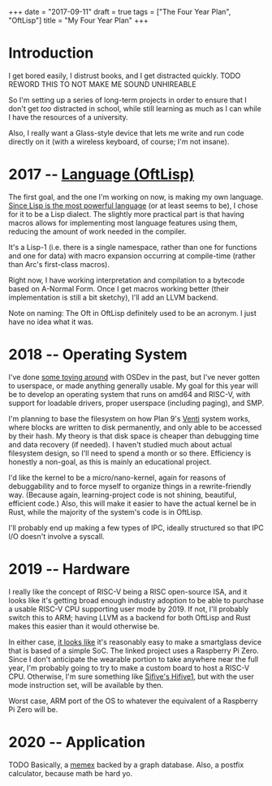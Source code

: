 +++
date = "2017-09-11"
draft = true
tags = ["The Four Year Plan", "OftLisp"]
title = "My Four Year Plan"
+++

# Introduction

I get bored easily, I distrust books, and I get distracted quickly.
TODO REWORD THIS TO NOT MAKE ME SOUND UNHIREABLE

So I'm setting up a series of long-term projects in order to ensure that I don't get *too* distracted in school, while still learning as much as I can while I have the resources of a university.

Also, I really want a Glass-style device that lets me write and run code directly on it (with a wireless keyboard, of course; I'm not insane).

# 2017 -- [Language (OftLisp)](https://github.com/oftlisp)

The first goal, and the one I'm working on now, is making my own language.
[Since Lisp is the most powerful language](http://www.paulgraham.com/avg.html) (or at least seems to be), I chose for it to be a Lisp dialect.
The slightly more practical part is that having macros allows for implementing most language features using them, reducing the amount of work needed in the compiler.

It's a Lisp-1 (i.e. there is a single namespace, rather than one for functions and one for data) with macro expansion occurring at compile-time (rather than Arc's first-class macros).

Right now, I have working interpretation and compilation to a bytecode based on A-Normal Form.
Once I get macros working better (their implementation is still a bit sketchy), I'll add an LLVM backend.

Note on naming: The Oft in OftLisp definitely used to be an acronym.
I just have no idea what it was.

# 2018 -- Operating System

I've done [some toying around](https://git.remexre.xyz/remexre/ActrOS) with OSDev in the past, but I've never gotten to userspace, or made anything generally usable.
My goal for this year will be to develop an operating system that runs on amd64 and RISC-V, with support for loadable drivers, proper userspace (including paging), and SMP.

I'm planning to base the filesystem on how Plan 9's [Venti](https://en.wikipedia.org/wiki/Venti) system works, where blocks are written to disk permanently, and only able to be accessed by their hash.
My theory is that disk space is cheaper than debugging time and data recovery (if needed).
I haven't studied much about actual filesystem design, so I'll need to spend a month or so there.
Efficiency is honestly a non-goal, as this is mainly an educational project.

I'd like the kernel to be a micro/nano-kernel, again for reasons of debuggability and to force myself to organize things in a rewrite-friendly way.
(Because again, learning-project code is not shining, beautiful, efficient code.)
Also, this will make it easier to have the actual kernel be in Rust, while the majority of the system's code is in OftLisp.

I'll probably end up making a few types of IPC, ideally structured so that IPC I/O doesn't involve a syscall.

# 2019 -- Hardware

I really like the concept of RISC-V being a RISC open-source ISA, and it looks like it's getting broad enough industry adoption to be able to purchase a usable RISC-V CPU supporting user mode by 2019.
If not, I'll probably switch this to ARM; having LLVM as a backend for both OftLisp and Rust makes this easier than it would otherwise be.

In either case, [it looks like](https://hackaday.io/project/18033-raspberry-pi-zero-prism) it's reasonably easy to make a smartglass device that is based of a simple SoC.
The linked project uses a Raspberry Pi Zero.
Since I don't anticipate the wearable portion to take anywhere near the full year, I'm probably going to try to make a custom board to host a RISC-V CPU.
Otherwise, I'm sure something like [Sifive's Hifive1](https://www.sifive.com/products/hifive1/), but with the user mode instruction set, will be available by then.

Worst case, ARM port of the OS to whatever the equivalent of a Raspberry Pi Zero will be.

# 2020 -- Application

TODO Basically, a [memex](https://en.wikipedia.org/wiki/Memex) backed by a graph database.
Also, a postfix calculator, because math be hard yo.
